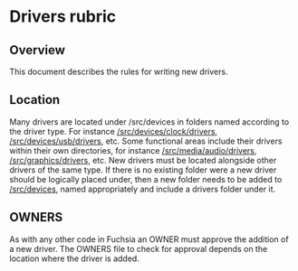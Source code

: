 # Drivers rubric

## Overview

This document describes the rules for writing new drivers.

## Location

Many drivers are located under /src/devices in folders named
according to the driver type. For instance
[/src/devices/clock/drivers](/src/devices/clock/drivers),
[/src/devices/usb/drivers](/src/devices/usb/drivers), etc. Some
functional areas include their drivers within their own directories,
for instance [/src/media/audio/drivers](/src/media/audio/drivers),
[/src/graphics/drivers](/src/graphics/drivers), etc. New drivers must
be located alongside other drivers of the same type. If there is no
existing folder were a new driver should be logically placed under,
then a new folder needs to be added to [/src/devices](/src/devices),
named appropriately and include a drivers folder under it.

## OWNERS

As with any other code in Fuchsia an OWNER must approve the addition
of a new driver. The OWNERS file to check for approval depends on the
location where the driver is added.

